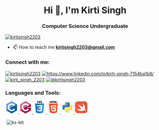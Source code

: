 <h1 align="center">Hi 👋, I'm Kirti Singh</h1>
<h3 align="center">Computer Science Undergraduate</h3>


<p align="left"> <a href="https://twitter.com/kirtisingh2203" target="blank"><img src="https://img.shields.io/twitter/follow/kirtisingh2203?logo=twitter&style=for-the-badge" alt="kirtisingh2203" /></a> </p>

- 📫 How to reach me **kirtisingh2203@gmail.com**

<h3 align="left">Connect with me:</h3>
<p align="left">
<a href="https://twitter.com/kirtisingh2203" target="blank"><img align="center" src="https://raw.githubusercontent.com/rahuldkjain/github-profile-readme-generator/master/src/images/icons/Social/twitter.svg" alt="kirtisingh2203" height="30" width="40" /></a>
<a href="https://linkedin.com/in/https://www.linkedin.com/in/kirti-singh-7154ba1b8/" target="blank"><img align="center" src="https://raw.githubusercontent.com/rahuldkjain/github-profile-readme-generator/master/src/images/icons/Social/linked-in-alt.svg" alt="https://www.linkedin.com/in/kirti-singh-7154ba1b8/" height="30" width="40" /></a>
<a href="https://instagram.com/kirti_singh_2203" target="blank"><img align="center" src="https://raw.githubusercontent.com/rahuldkjain/github-profile-readme-generator/master/src/images/icons/Social/instagram.svg" alt="kirti_singh_2203" height="30" width="40" /></a>
<a href="https://medium.com/@kirtisingh2203" target="blank"><img align="center" src="https://raw.githubusercontent.com/rahuldkjain/github-profile-readme-generator/master/src/images/icons/Social/medium.svg" alt="@kirtisingh2203" height="30" width="40" /></a>
</p>

<h3 align="left">Languages and Tools:</h3>
<p align="left"> <a href="https://www.cprogramming.com/" target="_blank"> <img src="https://raw.githubusercontent.com/devicons/devicon/master/icons/c/c-original.svg" alt="c" width="40" height="40"/> </a> <a href="https://www.w3schools.com/cpp/" target="_blank"> <img src="https://raw.githubusercontent.com/devicons/devicon/master/icons/cplusplus/cplusplus-original.svg" alt="cplusplus" width="40" height="40"/> </a> <a href="https://www.w3schools.com/css/" target="_blank"> <img src="https://raw.githubusercontent.com/devicons/devicon/master/icons/css3/css3-original-wordmark.svg" alt="css3" width="40" height="40"/> </a> <a href="https://www.w3.org/html/" target="_blank"> <img src="https://raw.githubusercontent.com/devicons/devicon/master/icons/html5/html5-original-wordmark.svg" alt="html5" width="40" height="40"/> </a> <a href="https://www.python.org" target="_blank"> <img src="https://raw.githubusercontent.com/devicons/devicon/master/icons/python/python-original.svg" alt="python" width="40" height="40"/> </a> <a href="https://developer.apple.com/swift/" target="_blank"> <img src="https://raw.githubusercontent.com/devicons/devicon/master/icons/swift/swift-original.svg" alt="swift" width="40" height="40"/> </a> </p>

<p>&nbsp;<img align="center" src="https://github-readme-stats.vercel.app/api?username=ks-bit&show_icons=true&locale=en" alt="ks-bit" /></p>


